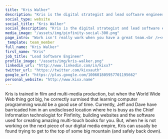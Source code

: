 ```yaml
---
title: "Kris Walker"
description: "Kris is the digital strategist and lead software engineer at Pinfinity Books."
social_type: website
social_title: "Kris Walker"
social_description: "Kris is the digital strategist and lead software engineer at Pinfinity Books. Producing quality multi-touch interactive textbooks takes a lot of work. But work isn't really work when you have a great team, and that's how we roll."
media_image: "/assets/img/pinfinity-social-300.png" 
page_intro: "Work isn't really work when you have a great team.<br /><span class='sub'>And that's how we roll.</span>"
_template: team_member
full_name: "Kris Walker"
first_name: "Kris"
job_title: "Lead Software Engineer"
profile_image: "/assets/img/kris-walker.png"
linkedin_url: "http://www.linkedin.com/in/kixx7"
twitter_url: "https://twitter.com/kixxauth"
google_url: "https://plus.google.com/100601805957701195662"
personal_website: "http://www.kixx.name"
---
```


Kris is trained in film and multi-media production, but
when the World Wide Web thing got big, he correctly surmised that learning
computer programming would be a good use of time.  Currently, Jeff and Dave
have barricaded him in an undisclosed location where he is busy as the Chief
Information technologist for Pinfinity, building websites and the software used
for creating amazing multi-touch books for you. But, when he is not working on
the next piece of our digital media empire, Kris can usually be found trying to
get to the top of some big mountain (and safely back down).
